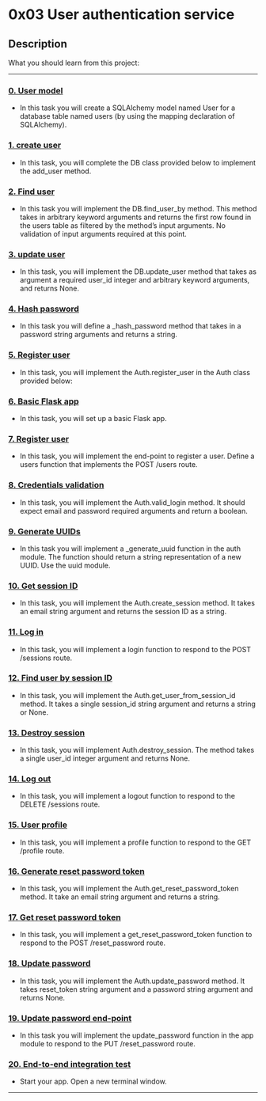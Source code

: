 # 0x03 User authentication service

## Description

What you should learn from this project:

---

### [0. User model](./user.py)

* In this task you will create a SQLAlchemy model named User for a database table named users (by using the mapping declaration of SQLAlchemy).

### [1. create user](./db.py)

* In this task, you will complete the DB class provided below to implement the add_user method.

### [2. Find user](./db.py)

* In this task you will implement the DB.find_user_by method. This method takes in arbitrary keyword arguments and returns the first row found in the users table as filtered by the method’s input arguments. No validation of input arguments required at this point.

### [3. update user](./db.py)

* In this task, you will implement the DB.update_user method that takes as argument a required user_id integer and arbitrary keyword arguments, and returns None.

### [4. Hash password](./auth.py)

* In this task you will define a _hash_password method that takes in a password string arguments and returns a string.

### [5. Register user](./auth.py)

* In this task, you will implement the Auth.register_user in the Auth class provided below:

### [6. Basic Flask app](./app.py)

* In this task, you will set up a basic Flask app.

### [7. Register user](./app.py)

* In this task, you will implement the end-point to register a user. Define a users function that implements the POST /users route.

### [8. Credentials validation](./auth.py)

* In this task, you will implement the Auth.valid_login method. It should expect email and password required arguments and return a boolean.

### [9. Generate UUIDs](./auth.py)

* In this task you will implement a _generate_uuid function in the auth module. The function should return a string representation of a new UUID. Use the uuid module.

### [10. Get session ID](./auth.py)

* In this task, you will implement the Auth.create_session method. It takes an email string argument and returns the session ID as a string.

### [11. Log in](./app.py)

* In this task, you will implement a login function to respond to the POST /sessions route.

### [12. Find user by session ID](./auth.py)

* In this task, you will implement the Auth.get_user_from_session_id method. It takes a single session_id string argument and returns a string or None.

### [13. Destroy session](./auth.py)

* In this task, you will implement Auth.destroy_session. The method takes a single user_id integer argument and returns None.

### [14. Log out](./app.py)

* In this task, you will implement a logout function to respond to the DELETE /sessions route.

### [15. User profile](./app.py)

* In this task, you will implement a profile function to respond to the GET /profile route.

### [16. Generate reset password token](./auth.py)

* In this task, you will implement the Auth.get_reset_password_token method. It take an email string argument and returns a string.

### [17. Get reset password token](./app.py)

* In this task, you will implement a get_reset_password_token function to respond to the POST /reset_password route.

### [18. Update password](./auth.py)

* In this task, you will implement the Auth.update_password method. It takes reset_token string argument and a password string argument and returns None.

### [19. Update password end-point](./app.py)

* In this task you will implement the update_password function in the app module to respond to the PUT /reset_password route.

### [20. End-to-end integration test](./main.py)

* Start your app. Open a new terminal window.

---


